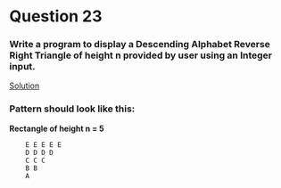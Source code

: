# Question 23

### Write a program to display a Descending Alphabet Reverse Right Triangle of height **n** provided by user using an Integer input.

[Solution](/techgig/pattern_23/rev_desc_alpha_right_triangle.java)

### Pattern should look like this:

**Rectangle of height n = 5**
```
    E E E E E
    D D D D
    C C C
    B B
    A
```